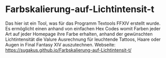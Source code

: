 # Farbskalierung-auf-Lichtintensit-t
Das hier ist ein Tool, was für das Programm Textools FFXIV erstellt wurde. Es ermöglicht einen anhand von einfachen Hex Codes womit Farben jeder Art auf jeder Homepage ihre Farbe erhalten, anhand der gewünschten Lichtintensität die Valure Ausrechnung für leuchtende Tattoos, Haare oder Augen in Final Fantasy XIV auszutechnen. 
Webseite: https://sugakus.github.io/Farbskalierung-auf-Lichtintensit-t/
